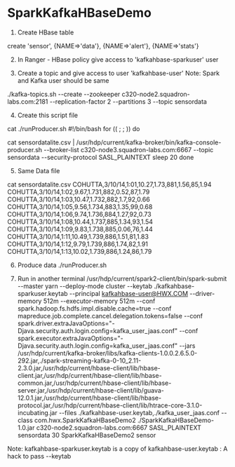 # SparkKafkaHBaseDemo

1) Create HBase table

create 'sensor', {NAME=>'data'}, {NAME=>'alert'}, {NAME=>'stats'}

2) In Ranger - HBase policy give access to 'kafkahbase-sparkuser' user


3) Create a topic and give access to user 'kafkahbase-user'
Note: Spark and Kafka user should be same


./kafka-topics.sh --create --zookeeper c320-node2.squadron-labs.com:2181 --replication-factor 2 --partitions 3 --topic sensordata

4) Create this script file

cat ./runProducer.sh
#!/bin/bash
for (( ; ; ))
do

   cat sensordatalite.csv | /usr/hdp/current/kafka-broker/bin/kafka-console-producer.sh --broker-list c320-node3.squadron-labs.com:6667  --topic sensordata --security-protocol SASL_PLAINTEXT
   sleep 20
done



5) Same Data file

cat sensordatalite.csv
COHUTTA,3/10/14,1:01,10.27,1.73,881,1.56,85,1.94
COHUTTA,3/10/14,1:02,9.67,1.731,882,0.52,87,1.79
COHUTTA,3/10/14,1:03,10.47,1.732,882,1.7,92,0.66
COHUTTA,3/10/14,1:05,9.56,1.734,883,1.35,99,0.68
COHUTTA,3/10/14,1:06,9.74,1.736,884,1.27,92,0.73
COHUTTA,3/10/14,1:08,10.44,1.737,885,1.34,93,1.54
COHUTTA,3/10/14,1:09,9.83,1.738,885,0.06,76,1.44
COHUTTA,3/10/14,1:11,10.49,1.739,886,1.51,81,1.83
COHUTTA,3/10/14,1:12,9.79,1.739,886,1.74,82,1.91
COHUTTA,3/10/14,1:13,10.02,1.739,886,1.24,86,1.79

6) Produce data
./runProducer.sh

7) Run in another terminal
/usr/hdp/current/spark2-client/bin/spark-submit  --master yarn --deploy-mode cluster  --keytab ./kafkahbase-sparkuser.keytab --principal kafkahbase-user@HWX.COM  --driver-memory 512m --executor-memory 512m --conf spark.hadoop.fs.hdfs.impl.disable.cache=true --conf mapreduce.job.complete.cancel.delegation.tokens=false --conf spark.driver.extraJavaOptions="-Djava.security.auth.login.config=kafka_user_jaas.conf" --conf spark.executor.extraJavaOptions="-Djava.security.auth.login.config=kafka_user_jaas.conf"  --jars /usr/hdp/current/kafka-broker/libs/kafka-clients-1.0.0.2.6.5.0-292.jar,./spark-streaming-kafka-0-10_2.11-2.3.0.jar,/usr/hdp/current/hbase-client/lib/hbase-client.jar,/usr/hdp/current/hbase-client/lib/hbase-common.jar,/usr/hdp/current/hbase-client/lib/hbase-server.jar,/usr/hdp/current/hbase-client/lib/guava-12.0.1.jar,/usr/hdp/current/hbase-client/lib/hbase-protocol.jar,/usr/hdp/current/hbase-client/lib/htrace-core-3.1.0-incubating.jar --files ./kafkahbase-user.keytab,./kafka_user_jaas.conf  --class com.hwx.SparkKafkaHBaseDemo2 ./SparkKafkaHBaseDemo-1.0.jar  c320-node2.squadron-labs.com:6667 SASL_PLAINTEXT sensordata 30  SparkKafkaHBaseDemo2 sensor

Note: kafkahbase-sparkuser.keytab is a copy of kafkahbase-user.keytab : A hack to pass  --keytab
